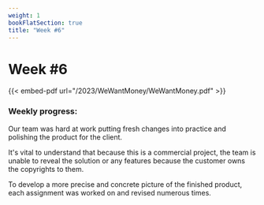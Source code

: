 ```yaml
---
weight: 1
bookFlatSection: true
title: "Week #6"
---
```


# Week #6

{{< embed-pdf url="/2023/WeWantMoney/WeWantMoney.pdf" >}}

### Weekly progress:

Our team was hard at work putting fresh changes into practice and polishing the product for the client.

It's vital to understand that because this is a commercial project, the team is unable to reveal the solution or any features because the customer owns the copyrights to them.

To develop a more precise and concrete picture of the finished product, each assignment was worked on and revised numerous times.

